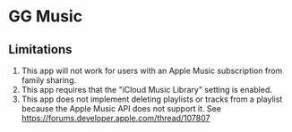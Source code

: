 #  GG Music

## Limitations

1. This app will not work for users with an Apple Music subscription from family sharing. 
2. This app requires that the "iCloud Music Library" setting is enabled.
3. This app does not implement deleting playlists or tracks from a playlist because the 
    Apple Music API does not support it. See https://forums.developer.apple.com/thread/107807

